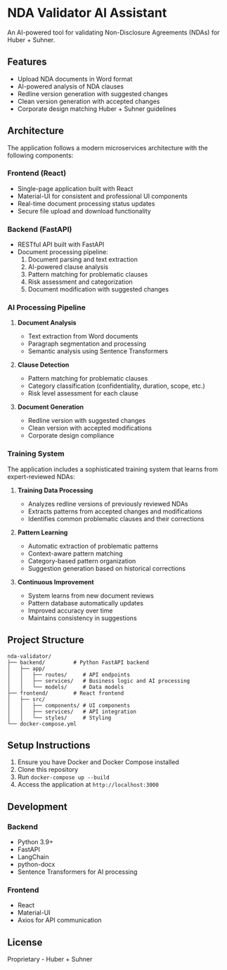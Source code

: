 # NDA Validator AI Assistant

An AI-powered tool for validating Non-Disclosure Agreements (NDAs) for Huber + Suhner.

## Features

- Upload NDA documents in Word format
- AI-powered analysis of NDA clauses
- Redline version generation with suggested changes
- Clean version generation with accepted changes
- Corporate design matching Huber + Suhner guidelines

## Architecture

The application follows a modern microservices architecture with the following components:

### Frontend (React)
- Single-page application built with React
- Material-UI for consistent and professional UI components
- Real-time document processing status updates
- Secure file upload and download functionality

### Backend (FastAPI)
- RESTful API built with FastAPI
- Document processing pipeline:
  1. Document parsing and text extraction
  2. AI-powered clause analysis
  3. Pattern matching for problematic clauses
  4. Risk assessment and categorization
  5. Document modification with suggested changes

### AI Processing Pipeline
1. **Document Analysis**
   - Text extraction from Word documents
   - Paragraph segmentation and processing
   - Semantic analysis using Sentence Transformers

2. **Clause Detection**
   - Pattern matching for problematic clauses
   - Category classification (confidentiality, duration, scope, etc.)
   - Risk level assessment for each clause

3. **Document Generation**
   - Redline version with suggested changes
   - Clean version with accepted modifications
   - Corporate design compliance

### Training System
The application includes a sophisticated training system that learns from expert-reviewed NDAs:

1. **Training Data Processing**
   - Analyzes redline versions of previously reviewed NDAs
   - Extracts patterns from accepted changes and modifications
   - Identifies common problematic clauses and their corrections

2. **Pattern Learning**
   - Automatic extraction of problematic patterns
   - Context-aware pattern matching
   - Category-based pattern organization
   - Suggestion generation based on historical corrections

3. **Continuous Improvement**
   - System learns from new document reviews
   - Pattern database automatically updates
   - Improved accuracy over time
   - Maintains consistency in suggestions

## Project Structure

```
nda-validator/
├── backend/         # Python FastAPI backend
│   ├── app/
│   │   ├── routes/     # API endpoints
│   │   ├── services/   # Business logic and AI processing
│   │   └── models/     # Data models
├── frontend/        # React frontend
│   ├── src/
│   │   ├── components/ # UI components
│   │   ├── services/   # API integration
│   │   └── styles/     # Styling
└── docker-compose.yml
```

## Setup Instructions

1. Ensure you have Docker and Docker Compose installed
2. Clone this repository
3. Run `docker-compose up --build`
4. Access the application at `http://localhost:3000`

## Development

### Backend
- Python 3.9+
- FastAPI
- LangChain
- python-docx
- Sentence Transformers for AI processing

### Frontend
- React
- Material-UI
- Axios for API communication

## License

Proprietary - Huber + Suhner 